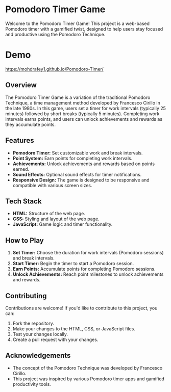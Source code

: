 # Pomodoro Timer Game

Welcome to the Pomodoro Timer Game! This project is a web-based Pomodoro timer with a gamified twist, designed to help users stay focused and productive using the Pomodoro Technique.

# Demo
https://mohdrafey1.github.io/Pomodoro-Timer/

## Overview

The Pomodoro Timer Game is a variation of the traditional Pomodoro Technique, a time management method developed by Francesco Cirillo in the late 1980s.
In this game, users set a timer for work intervals (typically 25 minutes) followed by short breaks (typically 5 minutes).
Completing work intervals earns points, and users can unlock achievements and rewards as they accumulate points.

## Features

- **Pomodoro Timer:** Set customizable work and break intervals.
- **Point System:** Earn points for completing work intervals.
- **Achievements:** Unlock achievements and rewards based on points earned.
- **Sound Effects:** Optional sound effects for timer notifications.
- **Responsive Design:** The game is designed to be responsive and compatible with various screen sizes.

## Tech Stack

- **HTML:** Structure of the web page.
- **CSS:** Styling and layout of the web page.
- **JavaScript:** Game logic and timer functionality.

## How to Play

1. **Set Timer:** Choose the duration for work intervals (Pomodoro sessions) and break intervals.
2. **Start Timer:** Begin the timer to start a Pomodoro session.
3. **Earn Points:** Accumulate points for completing Pomodoro sessions.
4. **Unlock Achievements:** Reach point milestones to unlock achievements and rewards.

## Contributing

Contributions are welcome! If you'd like to contribute to this project, you can:

1. Fork the repository.
2. Make your changes to the HTML, CSS, or JavaScript files.
3. Test your changes locally.
4. Create a pull request with your changes.

## Acknowledgements

- The concept of the Pomodoro Technique was developed by Francesco Cirillo.
- This project was inspired by various Pomodoro timer apps and gamified productivity tools.
